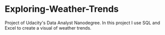 # Exploring-Weather-Trends
Project of Udacity's Data Analyst Nanodegree. In this project I use SQL and Excel to create a visual of weather trends. 
